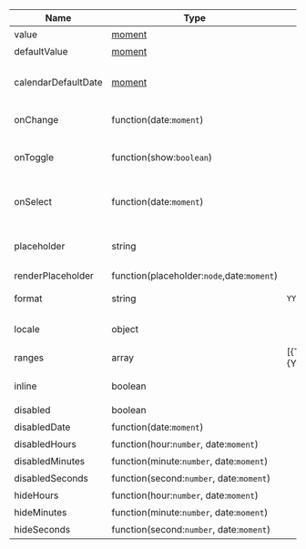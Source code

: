 | Name                | Type                                       | Default               | Description     |
|---------------------|--------------------------------------------|-----------------------|-----------------|
| value               | [moment](http://momentjs.com/)             |                       | 值  `受控`         |
| defaultValue        | [moment](http://momentjs.com/)             |                       | 默认值             |
| calendarDefaultDate | [moment](http://momentjs.com/)             |                       | 日历面板默认呈现的日期时间   |
| onChange            | function(date:`moment`)                    |                       | 值改变后的回调函数       |
| onToggle            | function(show:`boolean`)                   |                       | 打开或者关闭日历版本的回调函数 |
| onSelect            | function(date:`moment`)                    |                       | 选择日期或者时间的回调函数   |
| placeholder         | string                                     |                       | 没有值时候默认显示内容     |
| renderPlaceholder   | function(placeholder:`node`,date:`moment`) |                       |                 |
| format              | string                                     | `YYYY-MM-DD`          | 日期显示格式化         |
| locale              | object                                     |                       | 本地化对应的语言描述      |
| ranges              | array                                      | [{Today},{Yesterday}] | 快捷项配置           |
| inline              | boolean                                    |                       | 默认显示日历面板        |
| disabled            | boolean                                    |                       | 禁用组件            |
| disabledDate        | function(date:`moment`)                    |                       | 禁用日期            |
| disabledHours       | function(hour:`number`, date:`moment`)     |                       | 禁用小时            |
| disabledMinutes     | function(minute:`number`, date:`moment`)   |                       | 禁用分钟            |
| disabledSeconds     | function(second:`number`, date:`moment`)   |                       | 禁用秒             |
| hideHours           | function(hour:`number`, date:`moment`)     |                       | 隐藏小时            |
| hideMinutes         | function(minute:`number`, date:`moment`)   |                       | 隐藏分钟            |
| hideSeconds         | function(second:`number`, date:`moment`)   |                       | 隐藏秒             |

